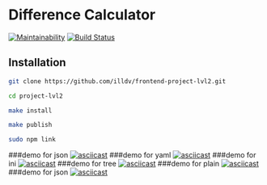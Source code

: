 # Difference Calculator
[![Maintainability](https://api.codeclimate.com/v1/badges/a99a88d28ad37a79dbf6/maintainability)](https://codeclimate.com/github/codeclimate/codeclimate/maintainability)
[![Build Status](https://travis-ci.com/illdv/frontend-project-lvl2.svg?branch=master)](https://travis-ci.com/illdv/frontend-project-lvl2)
## Installation
```sh
git clone https://github.com/illdv/frontend-project-lvl2.git

cd project-lvl2

make install

make publish

sudo npm link
```
###demo for json
[![asciicast](https://asciinema.org/a/uUQZE6Sm96DqfwTaZ4lvY0U2o.svg)](https://asciinema.org/a/uUQZE6Sm96DqfwTaZ4lvY0U2o)
###demo for yaml
[![asciicast](https://asciinema.org/a/sTYw0HVciBIGz7QbEIl66jCuQ.svg)](https://asciinema.org/a/sTYw0HVciBIGz7QbEIl66jCuQ)
###demo for ini
[![asciicast](https://asciinema.org/a/DR2KKIZEEsBslNLIjw16kY2oM.svg)](https://asciinema.org/a/DR2KKIZEEsBslNLIjw16kY2oM)
###demo for tree 
[![asciicast](https://asciinema.org/a/25Ji8JlJzwN3auE9nETAsGU12.svg)](https://asciinema.org/a/25Ji8JlJzwN3auE9nETAsGU12)
###demo for plain
[![asciicast](https://asciinema.org/a/e0V9bmAJIi26Gb2SASGuujC88.svg)](https://asciinema.org/a/e0V9bmAJIi26Gb2SASGuujC88)
###demo for json
[![asciicast](https://asciinema.org/a/5iXRonhMDrsVwm8H226ytb8Mt.svg)](https://asciinema.org/a/5iXRonhMDrsVwm8H226ytb8Mt)